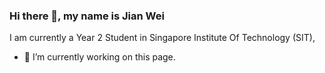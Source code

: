 ### Hi there 👋, my name is Jian Wei
I am currently a Year 2 Student in Singapore Institute Of Technology (SIT), 

- 🔭 I’m currently working on this page. 
